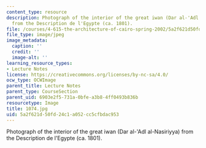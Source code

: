```yaml
---
content_type: resource
description: Photograph of the interior of the great iwan (Dar al-'Adl al-Nasiriyya)
  from the Description de l'Egypte (ca. 1801).
file: /courses/4-615-the-architecture-of-cairo-spring-2002/5a2f621d50fd24c1a052cc5cfbdac953_1074.jpg
file_type: image/jpeg
image_metadata:
  caption: ''
  credit: ''
  image-alt: ''
learning_resource_types:
- Lecture Notes
license: https://creativecommons.org/licenses/by-nc-sa/4.0/
ocw_type: OCWImage
parent_title: Lecture Notes
parent_type: CourseSection
parent_uid: 6903e2f5-731a-0bfe-a3b8-4ff0493b836b
resourcetype: Image
title: 1074.jpg
uid: 5a2f621d-50fd-24c1-a052-cc5cfbdac953
---
```

Photograph of the interior of the great iwan (Dar al-'Adl al-Nasiriyya) from the Description de l'Egypte (ca. 1801).